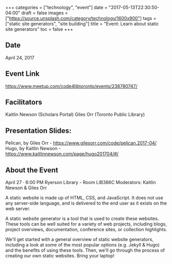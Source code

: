 +++
categories = ["technology", "event"]
date = "2017-05-13T22:30:50-04:00"
draft = false
images = ["https://source.unsplash.com/category/technology/1600x900"]
tags = ["static site generators", "site building"]
title = "Event: Learn about static site generators"
toc = false
+++

## Date

April 24, 2017

## Event Link

https://www.meetup.com/code4libtoronto/events/238780747/

## Facilitators

Kaitlin Newson (Scholars Portal)
Giles Orr (Toronto Public Library)

## Presentation Slides:

Pelican, by Giles Orr - https://www.gilesorr.com/code/pelican.2017-04/
Hugo, by Kaitlin Newson - https://www.kaitlinnewson.com/page/hugo201704/#/

## About the Event

April 27 · 6:00 PM
Ryerson Library - Room LIB386C
Moderators: Kaitlin Newson & Giles Orr

A static website is made up of HTML, CSS, and JavaScript. It does not use any server-side language, and is delivered to the end user as it exists on the web server.

A static website generator is a tool that is used to create these websites. These tools can be well suited for a variety of web projects, including blogs, project overviews, documentation, conference sites, or collection highlights.

We'll get started with a general overview of static website generators, including a look at some of the most popular options (e.g. Jekyll & Hugo) and the benefits of using these tools. Then, we'll go through the process of creating our own static websites. Bring your laptop!


